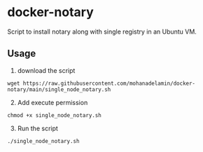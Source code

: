 # docker-notary

Script to install notary along with single registry in an Ubuntu VM.

## Usage
1. download the script
```
wget https://raw.githubusercontent.com/mohanadelamin/docker-notary/main/single_node_notary.sh
```

2. Add execute permission
```
chmod +x single_node_notary.sh
```

3. Run the script
```
./single_node_notary.sh
```
